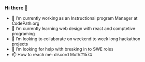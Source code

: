 ### Hi there 👋

<!--
**RosyMapleMoth/RosyMapleMoth** is a ✨ _special_ ✨ repository because its `README.md` (this file) appears on your GitHub profile.

Here are some ideas to get you started:
-->
- 🔭 I’m currently working as an Instructional program Manager at CodePath.org
- 🌱 I’m currently learning web design with react and comptetive programing
- 👯 I’m looking to collaborate on weekend to week long hackathon projects
- 🤔 I’m looking for help with breaking in to SWE roles
- 📫 How to reach me: discord Moth#1574
